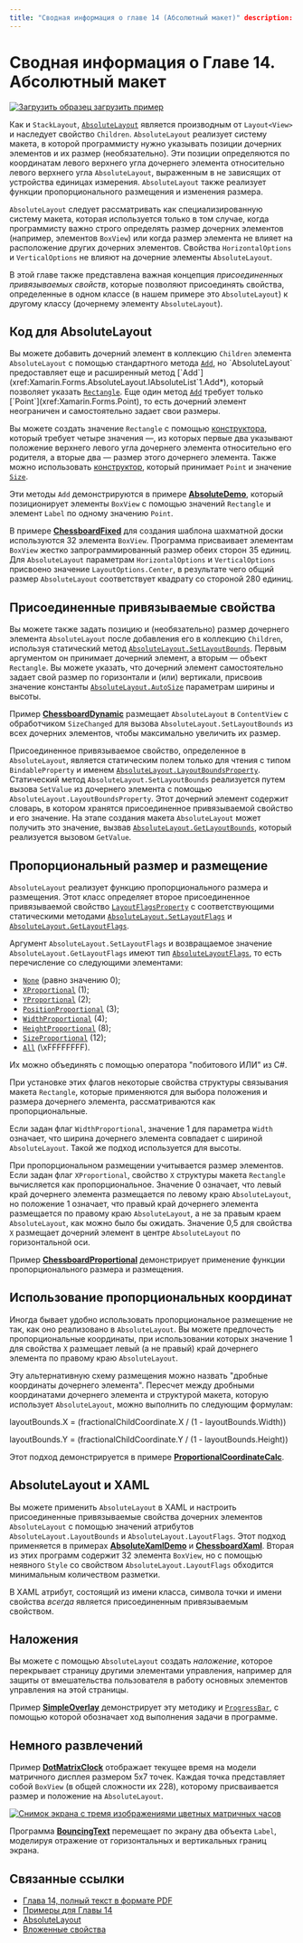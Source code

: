 ```yaml
---
title: "Сводная информация о главе 14 (Абсолютный макет)" description: "Создание мобильных приложений с помощью Xamarin.Forms: Сводная информация о главе 14 (Абсолютный макет)" ms.prod: xamarin ms.technology: xamarin-forms ms.assetid: 88882A48-3226-42D1-96ED-241250B64A84 author: davidbritch ms.author: dabritch ms.date: 19.07.2018 no-loc: [Xamarin.Forms, Xamarin.Essentials]
---
```


# <a name="summary-of-chapter-14-absolute-layout"></a>Сводная информация о Главе 14. Абсолютный макет

[![Загрузить образец](~/media/shared/download.png) загрузить пример](https://github.com/xamarin/xamarin-forms-book-samples/tree/master/Chapter14)

Как и `StackLayout`, [`AbsoluteLayout`](xref:Xamarin.Forms.AbsoluteLayout) является производным от `Layout<View>` и наследует свойство `Children`. `AbsoluteLayout` реализует систему макета, в которой программисту нужно указывать позиции дочерних элементов и их размер (необязательно). Эти позиции определяются по координатам левого верхнего угла дочернего элемента относительно левого верхнего угла `AbsoluteLayout`, выраженным в не зависящих от устройства единицах измерения. `AbsoluteLayout` также реализует функции пропорционального размещения и изменения размера.

`AbsoluteLayout` следует рассматривать как специализированную систему макета, которая используется только в том случае, когда программисту важно строго определять размер дочерних элементов (например, элементов `BoxView`) или когда размер элемента не влияет на расположение других дочерних элементов. Свойства `HorizontalOptions` и `VerticalOptions` не влияют на дочерние элементы `AbsoluteLayout`.

В этой главе также представлена важная концепция *присоединенных привязываемых свойств*, которые позволяют присоединять свойства, определенные в одном классе (в нашем примере это `AbsoluteLayout`) к другому классу (дочернему элементу `AbsoluteLayout`).

## <a name="absolutelayout-in-code"></a>Код для AbsoluteLayout

Вы можете добавить дочерний элемент в коллекцию `Children` элемента `AbsoluteLayout` с помощью стандартного метода [`Add`](xref:System.Collections.Generic.ICollection`1.Add*), но `AbsoluteLayout` предоставляет еще и расширенный метод [`Add`](xref:Xamarin.Forms.AbsoluteLayout.IAbsoluteList`1.Add*), который позволяет указать [`Rectangle`](xref:Xamarin.Forms.Rectangle). Еще один метод [`Add`](xref:Xamarin.Forms.AbsoluteLayout.IAbsoluteList`1.Add*) требует только [`Point`](xref:Xamarin.Forms.Point), то есть дочерний элемент неограничен и самостоятельно задает свои размеры.

Вы можете создать значение `Rectangle` с помощью [конструктора](xref:Xamarin.Forms.Rectangle.%23ctor(System.Double,System.Double,System.Double,System.Double)), который требует четыре значения &mdash;, из которых первые два указывают положение верхнего левого угла дочернего элемента относительно его родителя, а вторые два — размер этого дочернего элемента. Также можно использовать [конструктор](xref:Xamarin.Forms.Rectangle.%23ctor(Xamarin.Forms.Point,Xamarin.Forms.Size)), который принимает `Point` и значение [`Size`](xref:Xamarin.Forms.Size).

Эти методы `Add` демонстрируются в примере [**AbsoluteDemo**](https://github.com/xamarin/xamarin-forms-book-samples/tree/master/Chapter14/AbsoluteDemo), который позиционирует элементы `BoxView` с помощью значений `Rectangle` и элемент `Label` по одному значению `Point`.

В примере [**ChessboardFixed**](https://github.com/xamarin/xamarin-forms-book-samples/tree/master/Chapter14/ChessboardFixed) для создания шаблона шахматной доски используются 32 элемента `BoxView`. Программа присваивает элементам `BoxView` жестко запрограммированный размер обеих сторон 35 единиц. Для `AbsoluteLayout` параметрам `HorizontalOptions` и `VerticalOptions` присвоено значение `LayoutOptions.Center`, в результате чего общий размер `AbsoluteLayout` соответствует квадрату со стороной 280 единиц.

## <a name="attached-bindable-properties"></a>Присоединенные привязываемые свойства

Вы можете также задать позицию и (необязательно) размер дочернего элемента `AbsoluteLayout` после добавления его в коллекцию `Children`, используя статический метод [`AbsoluteLayout.SetLayoutBounds`](xref:Xamarin.Forms.AbsoluteLayout.SetLayoutBounds(Xamarin.Forms.BindableObject,Xamarin.Forms.Rectangle)). Первым аргументом он принимает дочерний элемент, а вторым — объект `Rectangle`. Вы можете указать, что дочерний элемент самостоятельно задает свой размер по горизонтали и (или) вертикали, присвоив значение константы [`AbsoluteLayout.AutoSize`](xref:Xamarin.Forms.AbsoluteLayout.AutoSize) параметрам ширины и высоты.

Пример [**ChessboardDynamic**](https://github.com/xamarin/xamarin-forms-book-samples/tree/master/Chapter14/ChessboardDynamic) размещает `AbsoluteLayout` в `ContentView` с обработчиком `SizeChanged` для вызова `AbsoluteLayout.SetLayoutBounds` из всех дочерних элементов, чтобы максимально увеличить их размер.  

Присоединенное привязываемое свойство, определенное в `AbsoluteLayout`, является статическим полем только для чтения с типом `BindableProperty` и именем [`AbsoluteLayout.LayoutBoundsProperty`](xref:Xamarin.Forms.AbsoluteLayout.LayoutBoundsProperty). Статический метод `AbsoluteLayout.SetLayoutBounds` реализуется путем вызова `SetValue` из дочернего элемента с помощью `AbsoluteLayout.LayoutBoundsProperty`. Этот дочерний элемент содержит словарь, в котором хранятся присоединенное привязываемой свойство и его значение. На этапе создания макета `AbsoluteLayout` может получить это значение, вызвав [`AbsoluteLayout.GetLayoutBounds`](xref:Xamarin.Forms.AbsoluteLayout.GetLayoutBounds(Xamarin.Forms.BindableObject)), который реализуется вызовом `GetValue`.

## <a name="proportional-sizing-and-positioning"></a>Пропорциональный размер и размещение

`AbsoluteLayout` реализует функцию пропорционального размера и размещения. Этот класс определяет второе присоединенное привязываемой свойство [`LayoutFlagsProperty`](xref:Xamarin.Forms.AbsoluteLayout.LayoutFlagsProperty) с соответствующими статическими методами [`AbsoluteLayout.SetLayoutFlags`](xref:Xamarin.Forms.AbsoluteLayout.SetLayoutFlags(Xamarin.Forms.BindableObject,Xamarin.Forms.AbsoluteLayoutFlags)) и [`AbsoluteLayout.GetLayoutFlags`](xref:Xamarin.Forms.AbsoluteLayout.GetLayoutFlags(Xamarin.Forms.BindableObject)).

Аргумент `AbsoluteLayout.SetLayoutFlags` и возвращаемое значение `AbsoluteLayout.GetLayoutFlags` имеют тип [`AbsoluteLayoutFlags`](xref:Xamarin.Forms.AbsoluteLayoutFlags), то есть перечисление со следующими элементами:

- [`None`](xref:Xamarin.Forms.AbsoluteLayoutFlags.None) (равно значению 0);
- [`XProportional`](xref:Xamarin.Forms.AbsoluteLayoutFlags.XProportional) (1);
- [`YProportional`](xref:Xamarin.Forms.AbsoluteLayoutFlags.YProportional) (2);
- [`PositionProportional`](xref:Xamarin.Forms.AbsoluteLayoutFlags.PositionProportional) (3);
- [`WidthProportional`](xref:Xamarin.Forms.AbsoluteLayoutFlags.WidthProportional) (4);
- [`HeightProportional`](xref:Xamarin.Forms.AbsoluteLayoutFlags.HeightProportional) (8);
- [`SizeProportional`](xref:Xamarin.Forms.AbsoluteLayoutFlags.SizeProportional) (12);
- [`All`](xref:Xamarin.Forms.AbsoluteLayoutFlags.All) (\xFFFFFFFF).

Их можно объединять с помощью оператора "побитового ИЛИ" из C#.

При установке этих флагов некоторые свойства структуры связывания макета `Rectangle`, которые применяются для выбора положения и размера дочернего элемента, рассматриваются как пропорциональные.

Если задан флаг `WidthProportional`, значение 1 для параметра `Width` означает, что ширина дочернего элемента совпадает с шириной `AbsoluteLayout`. Такой же подход используется для высоты.

При пропорциональном размещении учитывается размер элементов. Если задан флаг `XProportional`, свойство `X` структуры макета `Rectangle` вычисляется как пропорциональное. Значение 0 означает, что левый край дочернего элемента размещается по левому краю `AbsoluteLayout`, но положение 1 означает, что правый край дочернего элемента размещается по правому краю `AbsoluteLayout`, а не за правым краем `AbsoluteLayout`, как можно было бы ожидать. Значение 0,5 для свойства `X` размещает дочерний элемент в центре `AbsoluteLayout` по горизонтальной оси.

Пример [**ChessboardProportional**](https://github.com/xamarin/xamarin-forms-book-samples/tree/master/Chapter14/ChessboardProportional) демонстрирует применение функции пропорционального размера и размещения.

## <a name="working-with-proportional-coordinates"></a>Использование пропорциональных координат

Иногда бывает удобно использовать пропорциональное размещение не так, как оно реализовано в `AbsoluteLayout`. Вы можете предпочесть пропорциональные координаты, при использовании которых значение 1 для свойства `X` размещает левый (а не правый) край дочернего элемента по правому краю `AbsoluteLayout`.

Эту альтернативную схему размещения можно назвать "дробные координаты дочернего элемента". Пересчет между дробными координатами дочернего элемента и структурой макета, которую использует `AbsoluteLayout`, можно выполнить по следующим формулам:

layoutBounds.X = (fractionalChildCoordinate.X / (1 - layoutBounds.Width))

layoutBounds.Y = (fractionalChildCoordinate.Y / (1 - layoutBounds.Height))

Этот подход демонстрируется в примере [**ProportionalCoordinateCalc**](https://github.com/xamarin/xamarin-forms-book-samples/tree/master/Chapter14/PropCoordCalc).

## <a name="absolutelayout-and-xaml"></a>AbsoluteLayout и XAML

Вы можете применить `AbsoluteLayout` в XAML и настроить присоединенные привязываемые свойства дочерних элементов `AbsoluteLayout` с помощью значений атрибутов `AbsoluteLayout.LayoutBounds` и `AbsoluteLayout.LayoutFlags`. Этот подход применяется в примерах [**AbsoluteXamlDemo**](https://github.com/xamarin/xamarin-forms-book-samples/tree/master/Chapter14/AbsoluteXamlDemo) и [**ChessboardXaml**](https://github.com/xamarin/xamarin-forms-book-samples/tree/master/Chapter14/ChessboardXaml). Вторая из этих программ содержит 32 элемента `BoxView`, но с помощью неявного `Style` со свойством `AbsoluteLayout.LayoutFlags` обходится минимальным количеством разметки.

В XAML атрибут, состоящий из имени класса, символа точки и имени свойства *всегда* является присоединенным привязываемым свойством.

## <a name="overlays"></a>Наложения

Вы можете с помощью `AbsoluteLayout` создать *наложение*, которое перекрывает страницу другими элементами управления, например для защиты от вмешательства пользователя в работу основных элементов управления на этой страницы.

Пример [**SimpleOverlay**](https://github.com/xamarin/xamarin-forms-book-samples/tree/master/Chapter14/SimpleOverlay) демонстрирует эту методику и [`ProgressBar`](xref:Xamarin.Forms.ProgressBar), с помощью которой обозначает ход выполнения задачи в программе.

## <a name="some-fun"></a>Немного развлечений

Пример [**DotMatrixClock**](https://github.com/xamarin/xamarin-forms-book-samples/tree/master/Chapter14/DotMatrixClock) отображает текущее время на модели матричного дисплея размером 5x7 точек. Каждая точка представляет собой `BoxView` (в общей сложности их 228), которому присваивается размер и положение на `AbsoluteLayout`.

[![Снимок экрана с тремя изображениями цветных матричных часов](images/ch14fg08-small.png "Часы с матрицей из точек")](images/ch14fg08-large.png#lightbox "Часы с матрицей из точек")

Программа [**BouncingText**](https://github.com/xamarin/xamarin-forms-book-samples/tree/master/Chapter14/BouncingText) перемещает по экрану два объекта `Label`, моделируя отражение от горизонтальных и вертикальных границ экрана.

## <a name="related-links"></a>Связанные ссылки

- [Глава 14, полный текст в формате PDF](https://download.xamarin.com/developer/xamarin-forms-book/XamarinFormsBook-Ch14-Apr2016.pdf)
- [Примеры для Главы 14](https://github.com/xamarin/xamarin-forms-book-samples/tree/master/Chapter14)
- [AbsoluteLayout](~/xamarin-forms/user-interface/layouts/absolute-layout.md)
- [Вложенные свойства](~/xamarin-forms/xaml/attached-properties.md)
